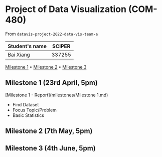 
# Project of Data Visualization (COM-480)
From `datavis-project-2022-data-vis-team-a`

| Student's name | SCIPER |
| -------------- | ------ |
| Bai Xiang      | 337255 |

[Milestone 1](#milestone-1) • [Milestone 2](#milestone-2) • [Milestone 3](#milestone-3)

## Milestone 1 (23rd April, 5pm)

[Milestone 1 - Report](milestones/Milestone 1.md)
- Find Dataset
- Focus Topic/Problem
- Basic Statistics

## Milestone 2 (7th May, 5pm)



## Milestone 3 (4th June, 5pm)

